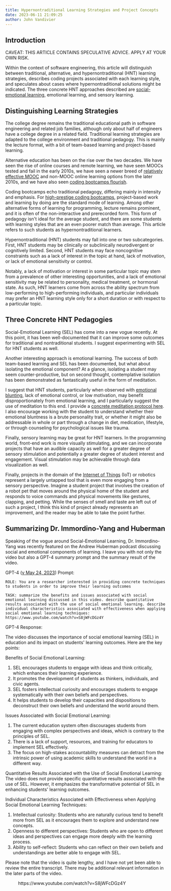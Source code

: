 ```yaml
---
title: Hypernontraditional Learning Strategies and Project Concepts
date: 2023-06-11 21:09:25
author: John Vandivier
---
```




<!-- wp:heading -->
<h2>Introduction</h2>
<!-- /wp:heading -->

<!-- wp:paragraph -->
<p>CAVEAT: THIS ARTICLE CONTAINS SPECULATIVE ADVICE. APPLY AT YOUR OWN RISK.</p>
<!-- /wp:paragraph -->

<!-- wp:paragraph -->
<p>Within the context of software engineering, this article will distinguish between traditional, alternative, and hypernontraditional (HNT) learning strategies, describes coding projects associated with each learning style, and speculates about cases where hypernontraditional solutions might be indicated. The three concrete HNT approaches described are <a href=\"https://en.wikipedia.org/wiki/Social%E2%80%93emotional_learning\">social-emotional learning</a>, emotional learning, and sensory learning.</p>
<!-- /wp:paragraph -->

<!-- wp:heading -->
<h2>Distinguishing Learning Strategies</h2>
<!-- /wp:heading -->

<!-- wp:paragraph -->
<p>The college degree remains the traditional educational path in software engineering and related job families, although only about half of engineers have a college degree in a related field. Traditional learning strategies are adapted to the college environment and traditional pedagogy. This is mainly the lecture format, with a bit of team-based learning and project-based learning.</p>
<!-- /wp:paragraph -->

<!-- wp:paragraph -->
<p>Alternative education has been on the rise over the two decades. We have seen the rise of online courses and remote learning, we have seen MOOCs tested and fail in the early 2010s, we have seen a newer breed of <a href=\"https://www.youtube.com/watch?v=YILUgNkpUGU\">relatively effective MOOC</a> and non-MOOC online learning options from the later 2010s, and we have also seen <a href=\"https://papers.ssrn.com/sol3/papers.cfm?abstract_id=3835966\">coding bootcamps flourish</a>.</p>
<!-- /wp:paragraph -->

<!-- wp:paragraph -->
<p>Coding bootcamps echo traditional pedagogy, differing mainly in intensity and emphasis. For <a href=\"https://papers.ssrn.com/sol3/papers.cfm?abstract_id=3835966\">high-prestige coding bootcamps</a>, project-based work and learning by doing are the standard mode of learning. Among other alternative forms of learning for programming, lecture remains prominent, and it is often of the non-interactive and prerecorded form. This form of pedagogy isn't ideal for the average student, and there are some students with learning styles that are an even poorer match than average. This article refers to such students as hypernontraditional learners.</p>
<!-- /wp:paragraph -->

<!-- wp:paragraph -->
<p>Hypernontraditional (HNT) students may fall into one or two subcategories. First, HNT students may be clinically or subclinically neurodivergent or cognitively limited. Second, HNT students may face noncognitive constraints such as a lack of interest in the topic at hand, lack of motivation, or lack of emotional sensitivity or control.</p>
<!-- /wp:paragraph -->

<!-- wp:paragraph -->
<p>Notably, a lack of motivation or interest in some particular topic may stem from a prevalence of other interesting opportunities, and a lack of emotional sensitivity may be related to personality, medical treatment, or hormonal state. As such, HNT learners come from across the ability spectrum from low-performing to high-performing individuals, and particular individuals may prefer an HNT learning style only for a short duration or with respect to a particular topic.</p>
<!-- /wp:paragraph -->

<!-- wp:heading -->
<h2>Three Concrete HNT Pedagogies</h2>
<!-- /wp:heading -->

<!-- wp:paragraph -->
<p>Social-Emotional Learning (SEL) has come into a new vogue recently. At this point, it has been well-documented that it can improve some outcomes for traditional and nontraditional students. I suggest experimenting with SEL for HNT students as well.</p>
<!-- /wp:paragraph -->

<!-- wp:paragraph -->
<p>Another interesting approach is emotional learning. The success of both team-based learning and SEL has been documented, but what about isolating the emotional component? At a glance, isolating a student may seem counter-productive, but on second thought, contemplative isolation has been demonstrated as fantastically useful in the form of meditation.</p>
<!-- /wp:paragraph -->

<!-- wp:paragraph -->
<p>I suggest that HNT students, particularly when observed with <a href=\"https://www.healthline.com/health/mental-health/emotional-blunting\">emotional blunting</a>, lack of emotional control, or low motivation, may benefit disproportionately from emotional learning, and I particularly suggest the use of meditation to this end. I provide a <a href=\"https://www.afterecon.com/other/5-contemplative-strategies-for-emotional-self-stimulation/\">concrete meditation protocol here</a>. I also encourage working with the student to understand whether their emotional bluntness is a brute personality trait, or whether it might also be addressable in whole or part through a change in diet, medication, lifestyle, or through counseling for psychological issues like trauma.</p>
<!-- /wp:paragraph -->

<!-- wp:paragraph -->
<p>Finally, sensory learning may be great for HNT learners. In the programming world, front-end work is more visually stimulating, and we can incorporate projects that have an audible capacity as well for a greater degree of sensory stimulation and potentially a greater degree of student interest and engagement. Visual stimulation may be achievable through data visualization as well.</p>
<!-- /wp:paragraph -->

<!-- wp:paragraph -->
<p>Finally, projects in the domain of the <a href=\"https://www.oracle.com/internet-of-things/what-is-iot\">Internet of Things</a> (IoT) or robotics represent a largely untapped tool that is even more engaging from a sensory perspective. Imagine a student project that involves the creation of a robot pet that moves around the physical home of the student and responds to voice commands and physical movements like gestures, clapping, and petting. While the senses of smell and taste are left out of such a project, I think this kind of project already represents an improvement, and the reader may be able to take the point further.</p>
<!-- /wp:paragraph -->

<!-- wp:heading -->
<h2>Summarizing Dr. Immordino-Yang and Huberman</h2>
<!-- /wp:heading -->

<!-- wp:paragraph -->
<p>Speaking of the vogue around Social-Emotional Learning, Dr. Immordino-Yang was recently featured on the Andrew Huberman podcast discussing social and emotional components of learning. I leave you with not only the video but also a GPT-4 summary prompt and the summary result of the video.</p>
<!-- /wp:paragraph -->

<!-- wp:paragraph -->
<p>GPT-4 (<a href=\"https://help.openai.com/en/articles/6825453-chatgpt-release-notes\">v May 24, 2023</a>) Prompt:</p>
<!-- /wp:paragraph -->

<!-- wp:code -->
<pre class=\"wp-block-code\"><code>ROLE: You are a researcher interested in providing concrete techniques to students in order to improve their learning outcomes

TASK: summarize the benefits and issues associated with social emotional learning discussed in this video. describe quantitative results associated with the use of social emotional learning. describe individual characteristics associated with effectiveness when applying social emotional learning techniques:
https:&#47;&#47;www.youtube.com/watch?v=S8jWFcDGz4Y</code></pre>
<!-- /wp:code -->

<!-- wp:paragraph -->
<p>GPT-4 Response:</p>
<!-- /wp:paragraph -->

<!-- wp:paragraph -->
<p>The video discusses the importance of social emotional learning (SEL) in education and its impact on students' learning outcomes. Here are the key points:</p>
<!-- /wp:paragraph -->

<!-- wp:paragraph -->
<p>Benefits of Social Emotional Learning:</p>
<!-- /wp:paragraph -->

<!-- wp:list {\"ordered\":true} -->
<ol><li>SEL encourages students to engage with ideas and think critically, which enhances their learning experience.</li><li>It promotes the development of students as thinkers, individuals, and civic agents.</li><li>SEL fosters intellectual curiosity and encourages students to engage systematically with their own beliefs and perspectives.</li><li>It helps students to develop their capacities and dispositions to deconstruct their own beliefs and understand the world around them.</li></ol>
<!-- /wp:list -->

<!-- wp:paragraph -->
<p>Issues Associated with Social Emotional Learning:</p>
<!-- /wp:paragraph -->

<!-- wp:list {\"ordered\":true} -->
<ol><li>The current education system often discourages students from engaging with complex perspectives and ideas, which is contrary to the principles of SEL.</li><li>There is a lack of support, resources, and training for educators to implement SEL effectively.</li><li>The focus on high-stakes accountability measures can detract from the intrinsic power of using academic skills to understand the world in a different way.</li></ol>
<!-- /wp:list -->

<!-- wp:paragraph -->
<p>Quantitative Results Associated with the Use of Social Emotional Learning: The video does not provide specific quantitative results associated with the use of SEL. However, it emphasizes the transformative potential of SEL in enhancing students' learning outcomes.</p>
<!-- /wp:paragraph -->

<!-- wp:paragraph -->
<p>Individual Characteristics Associated with Effectiveness when Applying Social Emotional Learning Techniques:</p>
<!-- /wp:paragraph -->

<!-- wp:list {\"ordered\":true} -->
<ol><li>Intellectual curiosity: Students who are naturally curious tend to benefit more from SEL as it encourages them to explore and understand new concepts.</li><li>Openness to different perspectives: Students who are open to different ideas and perspectives can engage more deeply with the learning process.</li><li>Ability to self-reflect: Students who can reflect on their own beliefs and understandings are better able to engage with SEL.</li></ol>
<!-- /wp:list -->

<!-- wp:paragraph -->
<p>Please note that the video is quite lengthy, and I have not yet been able to review the entire transcript. There may be additional relevant information in the later parts of the video.</p>
<!-- /wp:paragraph -->

<!-- wp:embed {\"url\":\"https://www.youtube.com/watch?v=S8jWFcDGz4Y\",\"type\":\"video\",\"providerNameSlug\":\"youtube\",\"responsive\":true,\"className\":\"wp-embed-aspect-16-9 wp-has-aspect-ratio\"} -->
<figure class=\"wp-block-embed is-type-video is-provider-youtube wp-block-embed-youtube wp-embed-aspect-16-9 wp-has-aspect-ratio\"><div class=\"wp-block-embed__wrapper\">
https://www.youtube.com/watch?v=S8jWFcDGz4Y
</div></figure>
<!-- /wp:embed -->